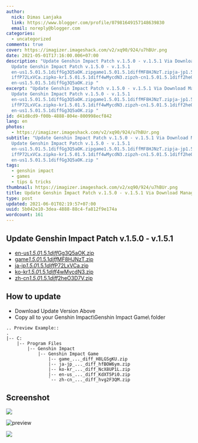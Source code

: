 ```yaml
---
author:
  nick: Dimas Lanjaka
  link: https://www.blogger.com/profile/07981649157148639830
  email: noreply@blogger.com
categories:
  - uncategorized
comments: true
cover: https://imagizer.imageshack.com/v2/xq90/924/u7hBUr.png
date: 2021-05-01T17:16:00.006+07:00
description: "Update Genshin Impact Patch v.1.5.0 - v.1.5.1 Via Download Manager
  Update Genshin Impact Patch v.1.5.0 - v.1.5.1
  en-us1.5.01.5.1diffGg3Q5aOK.zipgame1.5.01.5.1diffMF8HJNzT.zipja-jp1.5.01.5.1d\
  iffP72LxVCa.zipko-kr1.5.01.5.1diff4wMycdN3.zipzh-cn1.5.01.5.1diff2heO3D7V.zip
  en-us1.5.01.5.1diffGg3Q5aOK.zip "
excerpt: "Update Genshin Impact Patch v.1.5.0 - v.1.5.1 Via Download Manager
  Update Genshin Impact Patch v.1.5.0 - v.1.5.1
  en-us1.5.01.5.1diffGg3Q5aOK.zipgame1.5.01.5.1diffMF8HJNzT.zipja-jp1.5.01.5.1d\
  iffP72LxVCa.zipko-kr1.5.01.5.1diff4wMycdN3.zipzh-cn1.5.01.5.1diff2heO3D7V.zip
  en-us1.5.01.5.1diffGg3Q5aOK.zip "
id: d41d8cd9-f00b-4888-804e-800998ecf842
lang: en
photos:
  - https://imagizer.imageshack.com/v2/xq90/924/u7hBUr.png
subtitle: "Update Genshin Impact Patch v.1.5.0 - v.1.5.1 Via Download Manager
  Update Genshin Impact Patch v.1.5.0 - v.1.5.1
  en-us1.5.01.5.1diffGg3Q5aOK.zipgame1.5.01.5.1diffMF8HJNzT.zipja-jp1.5.01.5.1d\
  iffP72LxVCa.zipko-kr1.5.01.5.1diff4wMycdN3.zipzh-cn1.5.01.5.1diff2heO3D7V.zip
  en-us1.5.01.5.1diffGg3Q5aOK.zip "
tags:
  - genshin impact
  - games
  - tips & tricks
thumbnail: https://imagizer.imageshack.com/v2/xq90/924/u7hBUr.png
title: Update Genshin Impact Patch v.1.5.0 - v.1.5.1 Via Download Manager
type: post
updated: 2021-06-01T02:19:57+07:00
uuid: 5b042e10-3dea-4888-88c4-fa812f9e174a
wordcount: 161
---
```


<h2>Update Genshin Impact Patch v.1.5.0 - v.1.5.1</h2><ul><li><a href="https://autopatchhk.yuanshen.com/client_app/update/hk4e_global/10/en-us_1.5.0_1.5.1_diff_Gg3Q5aOK.zip" rel="noopener noreferer nofollow">en-us<em>1.5.0</em>1.5.1<em>diff</em>Gg3Q5aOK.zip</a></li><li><a href="https://autopatchhk.yuanshen.com/client_app/update/hk4e_global/10/game_1.5.0_1.5.1_diff_MF8HJNzT.zip" rel="noopener noreferer nofollow">game<em>1.5.0</em>1.5.1<em>diff</em>MF8HJNzT.zip</a></li><li><a href="https://autopatchhk.yuanshen.com/client_app/update/hk4e_global/10/ja-jp_1.5.0_1.5.1_diff_P72LxVCa.zip" rel="noopener noreferer nofollow">ja-jp<em>1.5.0</em>1.5.1<em>diff</em>P72LxVCa.zip</a></li><li><a href="https://autopatchhk.yuanshen.com/client_app/update/hk4e_global/10/ko-kr_1.5.0_1.5.1_diff_4wMycdN3.zip" rel="noopener noreferer nofollow">ko-kr<em>1.5.0</em>1.5.1<em>diff</em>4wMycdN3.zip</a></li><li><a href="https://autopatchhk.yuanshen.com/client_app/update/hk4e_global/10/zh-cn_1.5.0_1.5.1_diff_2heO3D7V.zip" rel="noopener noreferer nofollow">zh-cn<em>1.5.0</em>1.5.1<em>diff</em>2heO3D7V.zip</a></li></ul><h2>How to update</h2><ul><li>Download Update Version Above</li><li>Copy all to your Genshin Impact\Genshin Impact Game\ folder</li></ul><pre><code>.. Preview Example::<br>.<br>|-- C:<br>    |-- Program Files<br>        |-- Genshin Impact<br>            |-- Genshin Impact Game<br>                |-- game_..._diff_H8LGSgKU.zip<br>                |-- ja-jp_..._diff_hfBOW6ym.zip<br>                |-- ko-kr_..._diff_NcX8UP1L.zip<br>                |-- en-us_..._diff_KdXT5Pi0.zip<br>                `-- zh-cn_..._diff_hvg2F3QM.zip<br></code></pre><h2>Screenshot</h2><span><a name="more"></a></span><p><img src="https://imagizer.imageshack.com/v2/xq90/924/u7hBUr.png" border="0"></p><p><img src="https://i.imgur.com/zHDw2i0.png" alt="preview"></p><p><img src="https://imagizer.imageshack.com/v2/xq90/924/W7QEZY.png" border="0"></p>